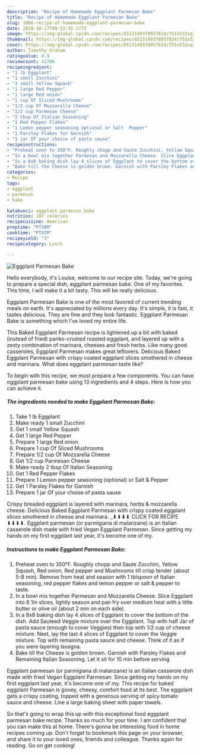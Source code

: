 ```yaml
---
description: "Recipe of Homemade Eggplant Parmesan Bake"
title: "Recipe of Homemade Eggplant Parmesan Bake"
slug: 1066-recipe-of-homemade-eggplant-parmesan-bake
date: 2020-10-17T09:53:15.577Z
image: https://img-global.cpcdn.com/recipes/6513149370957824/751x532cq70/eggplant-parmesan-bake-recipe-main-photo.jpg
thumbnail: https://img-global.cpcdn.com/recipes/6513149370957824/751x532cq70/eggplant-parmesan-bake-recipe-main-photo.jpg
cover: https://img-global.cpcdn.com/recipes/6513149370957824/751x532cq70/eggplant-parmesan-bake-recipe-main-photo.jpg
author: Timothy Graham
ratingvalue: 4.9
reviewcount: 42786
recipeingredient:
- "1 lb Eggplant"
- "1 small Zucchini"
- "1 small Yellow Squash"
- "1 large Red Pepper"
- "1 large Red onion"
- "1 cup Of Sliced Mushrooms"
- "1/2 cup Of Mozzarella Cheese"
- "1/2 cup Parmesan Cheese"
- "2 tbsp Of Italian Seasoning"
- "1 Red Pepper Flakes"
- "1 Lemon pepper seasoning optional or Salt  Pepper"
- "1 Parsley Flakes for Garnish"
- "1 jar Of your choise of pasta sause"
recipeinstructions:
- "Preheat oven to 350°F. Roughly chopp and Saute Zucchini, Yellow Squash, Red onion, Red pepper and Mushrooms till crisp tender (about 5-8 min). Remove from heat and season with 1 tblspoon of Italian seasoning, red pepper flakes and lemon pepper or salt &amp; pepper to taste."
- "In a bowl mix together Parmesan and Mozzarella Cheese. Slice Eggplant into 8 1in slices, lightly season and pan fry over medium heat with a little butter or olive oil (about 2 min on each side)."
- "In a 8x8 baking dish lay 4 slices of Eggplant to cover the bottom of the dish. Add Sauteed Veggie mixture over the Eggplant. Top with half Jar of pasta sauce (enough to cover Veggies) then top with 1/2 cup of cheese mixture. Next, lay the last 4 slices of Eggplant to cover the Veggie mixture. Top with remaining pasta sauce and cheese. Think of it as if you were layering lasagna."
- "Bake till the Cheese is golden brown. Garnish with Parsley Flakes and Remaining Italian Seasoning. Let it sit for 10 min before serving"
categories:
- Recipe
tags:
- eggplant
- parmesan
- bake

katakunci: eggplant parmesan bake 
nutrition: 107 calories
recipecuisine: American
preptime: "PT38M"
cooktime: "PT47M"
recipeyield: "3"
recipecategory: Lunch

---
```



![Eggplant Parmesan Bake](https://img-global.cpcdn.com/recipes/6513149370957824/751x532cq70/eggplant-parmesan-bake-recipe-main-photo.jpg)

Hello everybody, it's Louise, welcome to our recipe site. Today, we're going to prepare a special dish, eggplant parmesan bake. One of my favorites. This time, I will make it a bit tasty. This will be really delicious.

Eggplant Parmesan Bake is one of the most favored of current trending meals on earth. It's appreciated by millions every day. It's simple, it is fast, it tastes delicious. They are fine and they look fantastic. Eggplant Parmesan Bake is something which I've loved my entire life.

This Baked Eggplant Parmesan recipe is lightened up a bit with baked (instead of fried) panko-crusted roasted eggplant, and layered up with a zesty combination of marinara, cheeses and fresh herbs. Like many good casseroles, Eggplant Parmesan makes great leftovers. Delicious Baked Eggplant Parmesan with crispy coated eggplant slices smothered in cheese and marinara. What does eggplant parmesan taste like?


To begin with this recipe, we must prepare a few components. You can have eggplant parmesan bake using 13 ingredients and 4 steps. Here is how you can achieve it.

<!--inarticleads1-->

##### The ingredients needed to make Eggplant Parmesan Bake:

1. Take 1 lb Eggplant
1. Make ready 1 small Zucchini
1. Get 1 small Yellow Squash
1. Get 1 large Red Pepper
1. Prepare 1 large Red onion
1. Prepare 1 cup Of Sliced Mushrooms
1. Prepare 1/2 cup Of Mozzarella Cheese
1. Get 1/2 cup Parmesan Cheese
1. Make ready 2 tbsp Of Italian Seasoning
1. Get 1 Red Pepper Flakes
1. Prepare 1 Lemon pepper seasoning (optional) or Salt &amp; Pepper
1. Get 1 Parsley Flakes for Garnish
1. Prepare 1 jar Of your choise of pasta sause


Crispy breaded eggplant is layered with marinara, herbs &amp; mozzarella cheese. Delicious Baked Eggplant Parmesan with crispy coated eggplant slices smothered in cheese and marinara. _­⬇⬇⬇⬇ CLICK FOR RECIPE ⬇⬇⬇⬇. Eggplant parmesan (or parmigiana di malanzane) is an Italian casserole dish made with fried Vegan Eggplant Parmesan. Since getting my hands on my first eggplant last year, it&#39;s become one of my. 

<!--inarticleads2-->

##### Instructions to make Eggplant Parmesan Bake:

1. Preheat oven to 350°F. Roughly chopp and Saute Zucchini, Yellow Squash, Red onion, Red pepper and Mushrooms till crisp tender (about 5-8 min). Remove from heat and season with 1 tblspoon of Italian seasoning, red pepper flakes and lemon pepper or salt &amp; pepper to taste.
1. In a bowl mix together Parmesan and Mozzarella Cheese. Slice Eggplant into 8 1in slices, lightly season and pan fry over medium heat with a little butter or olive oil (about 2 min on each side).
1. In a 8x8 baking dish lay 4 slices of Eggplant to cover the bottom of the dish. Add Sauteed Veggie mixture over the Eggplant. Top with half Jar of pasta sauce (enough to cover Veggies) then top with 1/2 cup of cheese mixture. Next, lay the last 4 slices of Eggplant to cover the Veggie mixture. Top with remaining pasta sauce and cheese. Think of it as if you were layering lasagna.
1. Bake till the Cheese is golden brown. Garnish with Parsley Flakes and Remaining Italian Seasoning. Let it sit for 10 min before serving


Eggplant parmesan (or parmigiana di malanzane) is an Italian casserole dish made with fried Vegan Eggplant Parmesan. Since getting my hands on my first eggplant last year, it&#39;s become one of my. This recipe for baked eggplant Parmesan is gooey, cheesy, comfort food at its best. The eggplant gets a crispy coating, topped with a generous serving of spicy tomato sauce and cheese. Line a large baking sheet with paper towels. 

So that's going to wrap this up with this exceptional food eggplant parmesan bake recipe. Thanks so much for your time. I am confident that you can make this at home. There's gonna be interesting food in home recipes coming up. Don't forget to bookmark this page on your browser, and share it to your loved ones, friends and colleague. Thanks again for reading. Go on get cooking!
